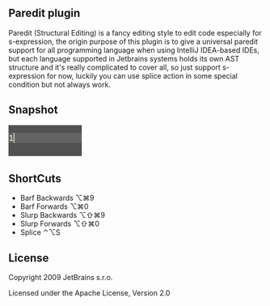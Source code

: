 ## Paredit plugin

Paredit (Structural Editing) is a fancy editing style to edit code especially for s-expression, the origin purpose of this plugin is to give a universal paredit support for all programming language when using IntelliJ IDEA-based IDEs, but each language supported in Jetbrains systems holds its own AST structure and it's really complicated to cover all, so just support s-expression for now, luckily you can use splice action in some special condition but not always work.

## Snapshot

![](./pics/snapshot.gif)

## ShortCuts

* Barf Backwards  ⌥⌘9
* Barf Forwards   ⌥⌘0
* Slurp Backwards ⌥⇧⌘9
* Slurp Forwards  ⌥⇧⌘0
* Splice          ⌃⌥S

## License

Copyright 2009 JetBrains s.r.o.

Licensed under the Apache License, Version 2.0
